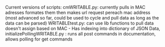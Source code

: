 Current versions of scripts:
cmWRITABLE.py: currently pulls in MAC adresses formates them then makes url request pereach mac address (most advanced so far, could be used to cycle and pull data as long as the data can be parsed)
WRITABLEtest.py: can use lib functions to pull data doesn't assign based on MAC
		- Has indexing into dictionary of JSON Data,
initializePollingWRITABLE.py : runs all post commands in documentation, allows polling for get commands
